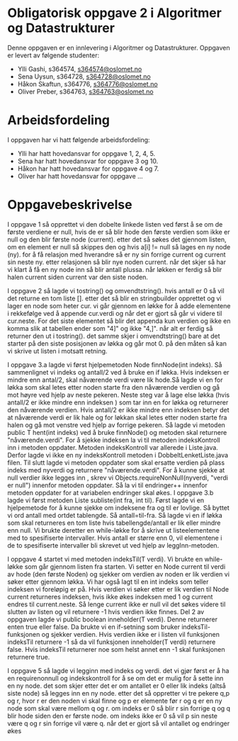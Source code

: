 # Obligatorisk oppgave 2 i Algoritmer og Datastrukturer

Denne oppgaven er en innlevering i Algoritmer og Datastrukturer. 
Oppgaven er levert av følgende studenter:

* Ylli Gashi, s364574, s364574@oslomet.no
* Sena Uysun, s364728, s364728@oslomet.no
* Håkon Skaftun, s364776, s364776@oslomet.no
* Oliver Preber, s364763, s364763@oslomet.no

# Arbeidsfordeling

I oppgaven har vi hatt følgende arbeidsfordeling:
* Ylli har hatt hovedansvar for oppgave 1, 2, 4, 5. 
* Sena har hatt hovedansvar for oppgave 3 og 10. 
* Håkon har hatt hovedansvar for oppgave 4 og 7.
* Oliver har hatt hovedansvar for oppgave ...

# Oppgavebeskrivelse

I oppgave 1 så opprettet vi den dobelte linkede listen ved først å se om de første verdiene er null, hvis de er så blir hode den første verdien som ikke er null og den blir første node (current). etter det så søkes det gjennom listen, om en element er null så skippes den og hvis a[i] != null så lages en ny node (ny). for å få relasjon med hverandre så er ny sin forrige current og current sin neste ny. etter relasjonen så blir nye noden current. når det skjer så har vi klart å få en ny node inn så blir antall plussa. når løkken er ferdig så blir halen current siden current var den siste noden.  

I oppgave 2 så lagde vi tostring() og omvendtstring(). hvis antall er 0 så vil det returne en tom liste []. etter det så blir en stringbuilder opprettet og vi lager en node som heter cur. vi går gjennom en løkke for å adde elementene i rekkefølge ved å appende cur.verdi og når det er gjort så går vi videre til cur.neste. For det siste elementet så blir det appenda kun verdien og ikke en komma slik at tabellen ender som "4]" og ikke "4,]". når alt er ferdig så returner den ut i tostring(). det samme skjer i omvendtstring() bare at det starter på den siste posisjonen av løkka og går mot 0. på den måten så kan vi skrive ut listen i motsatt retning.

I oppgave 3.a lagde vi først hjelpemetoden Node<T> finnNode(int indeks). Så sammenlignet vi indeks og antall/2 ved å bruke en if løkka. Hvis indeksen er mindre enn antal/2, skal nåværende verdi være lik hode.Så lagde vi en for løkka som skal letes etter noden starte fra den nåværende verdien og gå mot høyre ved hjelp av neste pekeren.
Neste steg var å lage  else løkka (hvis antall/2 er ikke mindre enn indeksen ) som tar inn en for løkka og returnerer den nåværende verdien. Hvis  antall/2 er ikke mindre enn indeksen betyr det at nåværende verdi er lik hale og for løkkan skal letes etter noden starte fra halen og gå mot venstre ved hjelp av forrige pekeren. 
Så lagde vi metoden public T hent(int indeks) ved å bruke finnNode() og metoden skal returnere "nåværende.verdi". For å sjekke indeksen la vi til  metoden indeksKontroll inn i metoden oppdater. Metoden indeksKontroll var allerede i Liste.java. Derfor lagde vi ikke en ny indeksKontroll metoden i DobbeltLenketListe.java filen. Til slutt lagde vi metoden oppdater som skal ersatte verdien på plass indeks med nyverdi og returnere 
"nåværende.verdi". For å kunne sjekke at null verdier ikke legges inn , skrev vi  Objects.requireNonNull(nyverdi, "verdi er null") innenfor metoden oppdater. Så la vi til endringer++ innenfor metoden oppdater for at variabelen endringer skal økes.
I oppgave 3.b lagde vi først metoden Liste<T>  subliste(int  fra,  int  til). Først lagde vi en hjelpemetode for å kunne sjekke om indeksene fra og til er  lovlige. Så byttet vi ord antall med ortdet tablengde. Så antall=til-fra. Så lagde vi en if løkka som skal returneres en tom liste hvis tabellengde/antall er lik eller mindre enn null. Vi brukte deretter en while-løkke for å skrive ut listeelementene med to spesifiserte intervaller. Hvis antall er større enn 0, vil elementene i de to spesifiserte intervaller bli skrevet ut ved hjelp av leggInn-metoden.

I oppgave 4 startet vi med metoden indeksTil(T verdi). Vi brukte en while-løkke som går gjennom listen fra starten. Vi setter en Node current til verdi av hode (den første Noden) og sjekker om verdien av noden er lik verdien vi søker etter gjennom løkka. Vi har også lagt til en int indeks som teller indeksen vi foreløpig er på. Hvis verdien vi søker etter er lik verdien til Node current returneres indeksen, hvis ikke økes indeksen med 1 og current endres til current.neste. Så lenge current ikke er null vil det søkes videre til slutten av listen og vil returnere -1 hvis verdien ikke finnes. 
Del 2 av oppgaven lagde vi public boolean inneholder(T verdi). Denne returnerer enten true eller false. Da brukte vi en if-setning som bruker indeksTil-funksjonen og sjekker verdien. Hvis verdien ikke er i listen vil funksjonen indeksTil returnere -1 så da vil funksjonen inneholder(T verdi) returnere false. Hvis indeksTil returnerer noe som helst annet enn -1 skal funksjonen returnere true. 

I oppgave 5 så lagde vi legginn med indeks og verdi. det vi gjør først er å ha en requirenonnull og indekskontroll for å se om det er mulig for å sette inn en ny node. det som skjer etter det er om antallet er 0 eller lik indeks (altså siste node) så legges inn en ny node. etter det så oppretter vi tre pekere q,p og r, hvor r er den noden vi skal finne og p er elemente før r og q er en ny node som skal være mellom q og r. om indeks er 0 så blir r sin forrige q og q blir hode siden den er første node. om indeks ikke er 0 så vil p sin neste være q og r sin forrige vil være q. når det er gjort så vil antallet og endringer økes